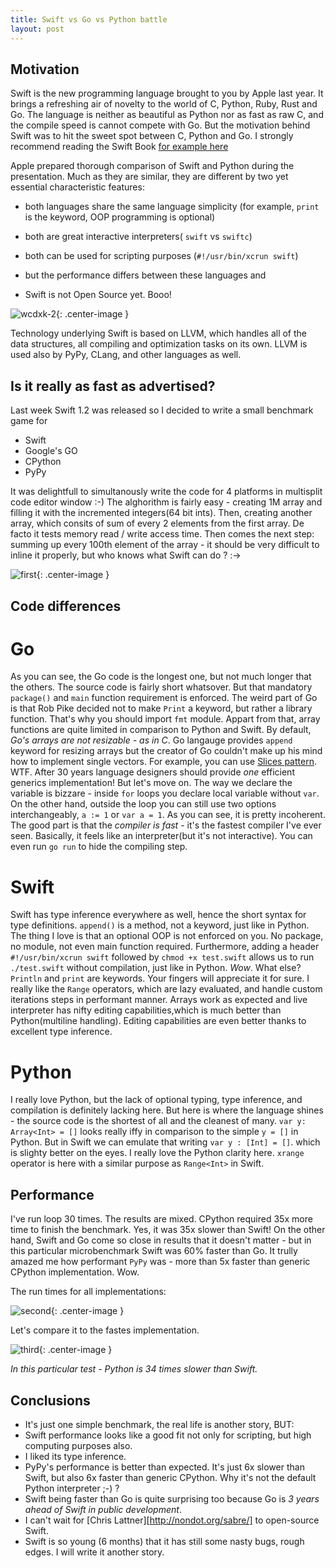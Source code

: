 ```yaml
---
title: Swift vs Go vs Python battle
layout: post
---
```


## Motivation

Swift is the new programming language brought to you by Apple last year. It brings a refreshing air of novelty to the world of C, Python, Ruby, Rust and Go. The language is neither as beautiful as Python nor as fast as raw C, and the compile speed is  cannot compete with Go. But the motivation behind Swift was to hit the sweet spot between C, Python and Go. I strongly recommend reading the Swift Book [for example here](https://dl.dropboxusercontent.com/u/20996794/Swift%20Programming%20Language.pdf)

Apple prepared thorough comparison of Swift and Python during the presentation. Much as they are similar, they are different by two yet essential characteristic features:

- both languages share the same language simplicity (for example, `print` is the keyword, OOP programming is optional)
- both are great interactive interpreters( `swift` vs `swiftc`)
- both can be used for scripting purposes (`#!/usr/bin/xcrun swift`)

- but the performance differs between these languages and
- Swift is not Open Source yet. Booo!

![wcdxk-2](https://cloud.githubusercontent.com/assets/552398/6324247/b2d2f7cc-bb37-11e4-91b8-dc7c33b5fef3.jpg){: .center-image }


Technology underlying Swift is based on LLVM, which handles all of the data structures, all compiling and optimization tasks on its own. LLVM is used also by PyPy, CLang, and other languages as well.

## Is it really as fast as advertised?

Last week Swift 1.2 was released so I decided to write a small benchmark game for 
- Swift
- Google's GO
- CPython
- PyPy

It was delightfull to simultanously write the code for 4 platforms in multisplit code editor window :-)
The alghorithm is fairly easy - creating 1M array and filling it with the incremented integers(64 bit ints). Then, creating another array, which consits of sum of every 2 elements from the first array. De facto it tests memory read / write access time. Then comes the next step: summing up every 100th element of the array - it should be very difficult to inline it properly, but who knows what Swift can do ? :->

![first](https://cloud.githubusercontent.com/assets/552398/6321021/40071842-baef-11e4-8a9e-c825642ca15c.png){: .center-image }

## Code differences

# Go
As you can see, the Go code is the longest one, but not much longer that the others. The source code is fairly short whatsover. But that mandatory `package()` and `main` function requirement is enforced. The weird part of Go is that Rob Pike decided not to make `Print` a keyword, but rather a library function. That's why you should import `fmt` module. Appart from that, array functions are quite limited in comparison to Python and Swift. By default, *Go's arrays are not resizable - as in C*. Go langauge provides `append` keyword for resizing arrays but the creator of Go couldn't make up his mind how to implement single vectors. For example,  you can use [Slices pattern](http://golang.org/doc/effective_go.html#slices). WTF. After 30 years language designers should provide *one* efficient generics implementation! But let's move on. The way we declare the variable is bizzare - inside `for` loops you declare local variable without `var`. On the other hand, outside the loop you can still use two options interchangeably, `a := 1` or `var a = 1`. As you can see, it is pretty incoherent.
The good part is that the _compiler is fast_ - it's the fastest compiler I've ever seen. Basically, it feels like an interpreter(but it's not interactive). You can even run `go run` to hide the compiling step.

# Swift
Swift has type inference everywhere as well, hence the short syntax for type definitions.
`append()` is a method, not a keyword, just like in Python. The thing I love is that an optional OOP is not enforced on you. 
No package, no module, not even main function required. Furthermore, adding a header `#!/usr/bin/xcrun swift` followed by `chmod +x test.swift` allows us to run `./test.swift` without compilation, just like in Python. *Wow*. 
What else? `Println` and `print` are keywords. Your fingers will appreciate it for sure. I really like the `Range` operators, which are lazy evaluated, and handle custom iterations steps in performant manner. Arrays work as expected and live interpreter has nifty editing capabilities,which is much better than Python(multiline handling). Editing capabilities are even better thanks to excellent type inference.

# Python
I really love Python, but the lack of optional typing, type inference, and compilation is definitely lacking here. 
But here is where the language shines - the source code is the shortest of all and the cleanest of many. `var y: Array<Int> = []` looks really iffy in comparison to the simple `y = []` in Python. But in Swift we can emulate that writing `var y : [Int] = []`. which is slighty better on the eyes. I really love the Python clarity here. `xrange` operator is here with a similar purpose as `Range<Int>` in Swift.

## Performance

I've run loop 30 times. The results are mixed. 
CPython required 35x more time to finish the benchmark. Yes, it was 35x slower than Swift! On the other hand, Swift and Go come so close in results that it doesn't matter - but in this particular microbenchmark Swift was 60% faster than Go. 
It trully amazed me how performant `PyPy` was - more than 5x faster than generic CPython implementation. Wow. 

The run times for all implementations:

![second](https://cloud.githubusercontent.com/assets/552398/6321023/5160183c-baef-11e4-9deb-48cdd9689155.png){: .center-image }

Let's compare it to the fastes implementation.

![third](https://cloud.githubusercontent.com/assets/552398/6321026/6045d224-baef-11e4-9c42-75a8a8b36ed2.png){: .center-image }

_In this particular test - Python is 34 times slower than Swift._

## Conclusions

- It's just one simple benchmark, the real life is another story, BUT:
- Swift performance looks like a good fit not only for scripting, but high computing purposes also.
- I liked its type inference.
- PyPy's performance is better than expected. It's just 6x slower than Swift, but also 6x faster than generic CPython. Why it's not the default Python interpreter ;-) ? 
- Swift being faster than Go is quite surprising too because Go is *3 years ahead of Swift in public development*.
- I can't wait for [Chris Lattner][http://nondot.org/sabre/] to open-source Swift.
- Swift is so young (6 months) that it has still some nasty bugs, rough edges. I will write it another story.
